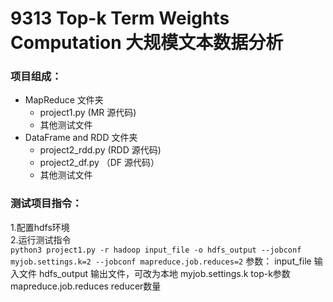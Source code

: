 # 9313 Top-k Term Weights Computation 大规模文本数据分析

### 项目组成：
- MapReduce 文件夹 
  - project1.py (MR 源代码)
  - 其他测试文件
- DataFrame and RDD 文件夹 
  - project2_rdd.py (RDD 源代码)
  - project2_df.py （DF 源代码）
  - 其他测试文件
 
### 测试项目指令：
1.配置hdfs环境  
2.运行测试指令  
`python3 project1.py -r hadoop input_file -o hdfs_output --jobconf myjob.settings.k=2 --jobconf mapreduce.job.reduces=2`
参数：
input_file 输入文件
hdfs_output 输出文件，可改为本地
myjob.settings.k top-k参数
mapreduce.job.reduces reducer数量
